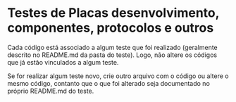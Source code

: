 # Testes de Placas desenvolvimento, componentes, protocolos e outros

Cada código está associado a algum teste que foi realizado (geralmente descrito no README.md da pasta do teste). Logo, não altere os códigos que já estão vinculados a algum teste.

Se for realizar algum teste novo, crie outro arquivo com o código ou altere o mesmo código, contanto que o que foi alterado seja documentado no próprio README.md do teste.